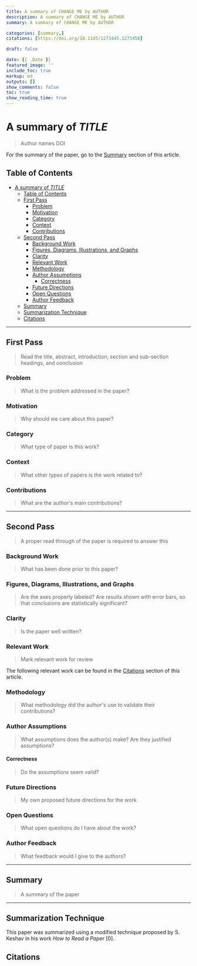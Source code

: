 ```yaml
---
title: A summary of CHANGE ME by AUTHOR
description: A summary of CHANGE ME by AUTHOR
summary: A summary of CHANGE ME by AUTHOR

categories: [summary,]
citations: [https://doi.org/10.1145/1273445.1273458]

draft: false

date: {{ .Date }}
featured_image: ''
include_toc: true
markup: md
outputs: []
show_comments: false
toc: true
show_reading_time: true
---
```


# A summary of *TITLE*

> Author names
> DOI

For the summary of the paper, go to the [Summary](#summary) section of this article.

## Table of Contents

- [A summary of *TITLE*](#a-summary-of-title)
  - [Table of Contents](#table-of-contents)
  - [First Pass](#first-pass)
    - [Problem](#problem)
    - [Motivation](#motivation)
    - [Category](#category)
    - [Context](#context)
    - [Contributions](#contributions)
  - [Second Pass](#second-pass)
    - [Background Work](#background-work)
    - [Figures, Diagrams, Illustrations, and Graphs](#figures-diagrams-illustrations-and-graphs)
    - [Clarity](#clarity)
    - [Relevant Work](#relevant-work)
    - [Methodology](#methodology)
    - [Author Assumptions](#author-assumptions)
      - [Correctness](#correctness)
    - [Future Directions](#future-directions)
    - [Open Questions](#open-questions)
    - [Author Feedback](#author-feedback)
  - [Summary](#summary)
  - [Summarization Technique](#summarization-technique)
  - [Citations](#citations)

---

## First Pass

> Read the title, abstract, introduction, section and sub-section headings, and conclusion

### Problem

> What is the problem addressed in the paper?

### Motivation

> Why should we care about this paper?

### Category

> What type of paper is this work?

### Context

> What other *types* of papers is the work related to?

### Contributions

> What are the author's main contributions?

---

## Second Pass

> A proper read through of the paper is required to answer this

### Background Work

> What has been done prior to this paper?

### Figures, Diagrams, Illustrations, and Graphs

> Are the axes properly labeled?
> Are results shown with error bars, so that conclusions are statistically significant?

### Clarity

> Is the paper well written?

### Relevant Work

> Mark relevant work for review

The following relevant work can be found in the [Citations](#citations) section of this article.

### Methodology

> What methodology did the author's use to validate their contributions?

### Author Assumptions

> What assumptions does the author(s) make? Are they justified assumptions?

#### Correctness

> Do the assumptions seem valid?

### Future Directions

> My own proposed future directions for the work

### Open Questions

> What open questions do I have about the work?

### Author Feedback

> What feedback would I give to the authors?

---

## Summary

> A summary of the paper

---

## Summarization Technique

This paper was summarized using a modified technique proposed by S. Keshav in his work *How to Read a Paper* \[0\].

## Citations

